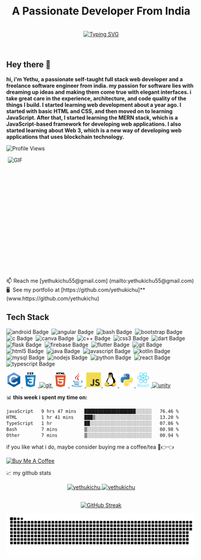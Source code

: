 
<h1 align="center">A Passionate Developer From India</h1>



<br>
<div align="center"> 
<a href="https://git.io/typing-svg"><img src="https://readme-typing-svg.herokuapp.com?font=Press+Start+2P&pause=1000&color=00F706&center=true&vCenter=true&width=435&lines=Hola......;+I'm+Yethu+;Wish+you+a+good+day%E2%9C%8C%EF%B8%8F" alt="Typing SVG" /></a>
</div>

<p align="center"> <a href="https://twitter.com/" target="blank"><img src="https://img.shields.io/twitter/follow/?logo=twitter&style=for-the-badge" alt="" /></a> </p>

## Hey there 👋


**hi, i'm Yethu, a passionate self-taught full stack web developer and a freelance software engineer from india. my passion for software lies with dreaming up ideas and making them come true with elegant interfaces. i take great care in the experience, architecture, and code quality of the things I build. 
I started learning web development about a year ago. I started with basic HTML and CSS, and then moved on to learning JavaScript. After that, I started learning the MERN stack, which is a JavaScript-based framework for developing web applications. I also started learning about Web 3, which is a new way of developing web applications that uses blockchain technology.**

![Profile Views](https://komarev.com/ghpvc/?username=yethukichu&theme=default&color=blue&style=flat&label=Profile+Views)




  <img align="right" alt="GIF" src="https://github.com/abhisheknaiidu/abhisheknaiidu/blob/master/code.gif?raw=true" width="500" height="320" />
<br/>📫&nbsp;Reach me [yethukichu55@gmail.com]
 (mailto:yethukichu55@gmail.com)
<br/>🖥&nbsp; See my portfolio at [https://github.com/yethukichu]**(www.https://github.com/yethukichu)
  
 ## Tech Stack
<img src="https://img.shields.io/badge/Android-05122A?style=flat&logo=android" alt="android Badge" height="25">&nbsp;
<img src="https://img.shields.io/badge/Angular-05122A?style=flat&logo=angular" alt="angular Badge" height="25">&nbsp;
<img src="https://img.shields.io/badge/Bash-05122A?style=flat&logo=gnu-bash" alt="bash Badge" height="25">&nbsp;
<img src="https://img.shields.io/badge/Bootstrap-05122A?style=flat&logo=bootstrap" alt="bootstrap Badge" height="25">&nbsp;
<img src="https://img.shields.io/badge/C-05122A?style=flat&logo=c" alt="c Badge" height="25">&nbsp;
<img src="https://img.shields.io/badge/Canva-05122A?style=flat&logo=canva" alt="canva Badge" height="25">&nbsp;
<img src="https://img.shields.io/badge/C++-05122A?style=flat&logo=c%2B%2B&" alt="c++ Badge" height="25">&nbsp;
<img src="https://img.shields.io/badge/Css3-05122A?style=flat&logo=css3" alt="css3 Badge" height="25">&nbsp;
<img src="https://img.shields.io/badge/Dart-05122A?style=flat&logo=dart" alt="dart Badge" height="25">&nbsp;
<img src="https://img.shields.io/badge/Flask-05122A?style=flat&logo=flask" alt="flask Badge" height="25">&nbsp;
<img src="https://img.shields.io/badge/Firebase-05122A?style=flat&logo=firebase" alt="firebase Badge" height="25">&nbsp;
<img src="https://img.shields.io/badge/Flutter-05122A?style=flat&logo=flutter" alt="flutter Badge" height="25">&nbsp;
<img src="https://img.shields.io/badge/Git-05122A?style=flat&logo=git" alt="git Badge" height="25">&nbsp;
<img src="https://img.shields.io/badge/Html5-05122A?style=flat&logo=html5" alt="html5 Badge" height="25">&nbsp;
<img src="https://img.shields.io/badge/Java-05122A?style=flat&logo=java" alt="java Badge" height="25">&nbsp;
<img src="https://img.shields.io/badge/Javascript-05122A?style=flat&logo=javascript" alt="javascript Badge" height="25">&nbsp;
<img src="https://img.shields.io/badge/Kotlin-05122A?style=flat&logo=kotlin" alt="kotlin Badge" height="25">&nbsp;
<img src="https://img.shields.io/badge/Mysql-05122A?style=flat&logo=mysql" alt="mysql Badge" height="25">&nbsp;
<img src="https://img.shields.io/badge/Nodejs-05122A?style=flat&logo=node.js" alt="nodejs Badge" height="25">&nbsp;
<img src="https://img.shields.io/badge/Python-05122A?style=flat&logo=python" alt="python Badge" height="25">&nbsp;
<img src="https://img.shields.io/badge/React-05122A?style=flat&logo=react" alt="react Badge" height="25">&nbsp;
<img src="https://img.shields.io/badge/Typescript-05122A?style=flat&logo=typescript" alt="typescript Badge" height="25">&nbsp;

 <p align="left"> <a href="https://www.cprogramming.com/" target="_blank" rel="noreferrer"> <img src="https://raw.githubusercontent.com/devicons/devicon/master/icons/c/c-original.svg" alt="c" width="40" height="40"/> </a> <a href="https://www.w3schools.com/css/" target="_blank" rel="noreferrer"> <img src="https://raw.githubusercontent.com/devicons/devicon/master/icons/css3/css3-original-wordmark.svg" alt="css3" width="40" height="40"/> </a> <a href="https://git-scm.com/" target="_blank" rel="noreferrer"> <img src="https://www.vectorlogo.zone/logos/git-scm/git-scm-icon.svg" alt="git" width="40" height="40"/> </a> <a href="https://www.w3.org/html/" target="_blank" rel="noreferrer"> <img src="https://raw.githubusercontent.com/devicons/devicon/master/icons/html5/html5-original-wordmark.svg" alt="html5" width="40" height="40"/> </a> <a href="https://www.java.com" target="_blank" rel="noreferrer"> <img src="https://raw.githubusercontent.com/devicons/devicon/master/icons/java/java-original.svg" alt="java" width="40" height="40"/> </a> <a href="https://developer.mozilla.org/en-US/docs/Web/JavaScript" target="_blank" rel="noreferrer"> <img src="https://raw.githubusercontent.com/devicons/devicon/master/icons/javascript/javascript-original.svg" alt="javascript" width="40" height="40"/> </a> <a href="https://www.linux.org/" target="_blank" rel="noreferrer"> <img src="https://raw.githubusercontent.com/devicons/devicon/master/icons/linux/linux-original.svg" alt="linux" width="40" height="40"/> </a> <a href="https://www.python.org" target="_blank" rel="noreferrer"> <img src="https://raw.githubusercontent.com/devicons/devicon/master/icons/python/python-original.svg" alt="python" width="40" height="40"/> </a> <a href="https://reactjs.org/" target="_blank" rel="noreferrer"> <img src="https://raw.githubusercontent.com/devicons/devicon/master/icons/react/react-original-wordmark.svg" alt="react" width="40" height="40"/> </a> <a href="https://unity.com/" target="_blank" rel="noreferrer"> <img src="https://www.vectorlogo.zone/logos/unity3d/unity3d-icon.svg" alt="unity" width="40" height="40"/> </a> </p>


📊 **this week i spent my time on:**
<!--START_SECTION:waka-->

```text
javaScript   9 hrs 47 mins   ███████████████████░░░░░░   76.46 %
HTML         1 hr 41 mins    ███▒░░░░░░░░░░░░░░░░░░░░░   13.20 %
TypeScript   1 hr            ██░░░░░░░░░░░░░░░░░░░░░░░   07.86 %
Bash         7 mins          ▒░░░░░░░░░░░░░░░░░░░░░░░░   00.98 %
Other        7 mins          ▒░░░░░░░░░░░░░░░░░░░░░░░░   00.94 %
```

<!--END_SECTION:waka-->

if you like what i do, maybe consider buying me a coffee/tea 🥺👉👈

<a href="https://github.com/yethukichu/yethukichu" target="_blank"><img src="https://cdn.buymeacoffee.com/buttons/v2/default-red.png" alt="Buy Me A Coffee" width="150" ></a>



📈 my github stats
<div align="center"> 

 <a href="https://github.com/yethukichu">
    <img width=450 height=170 align="center" alt="yethukichu" src="https://github-readme-stats.vercel.app/api?username=yethukichu&theme=midnight-purple&show_icons=true&bg_color=0D1117&hide_border=true&count_private=true" />
  </a>
  <a href="https://github.com/yethukichu">
    <img align="center" alt="yethukichu" src="https://github-readme-stats.vercel.app/api/top-langs/?username=yethukichu&theme=midnight-purple&layout=compact&bg_color=0D1117&hide_border=true&count_private=true" />
  </a>
</div>
<br/>
<div align="center"> 

[![GitHub Streak](https://streak-stats.demolab.com/?user=yethukichu&theme=dark)](https://git.io/streak-stats)
</div>



  

  


<div>
  <img src="https://github.com/Pepyn0/Pepyn0/raw/output/github-contribution-grid-snake.svg" alt="snake"></center>
</div>






